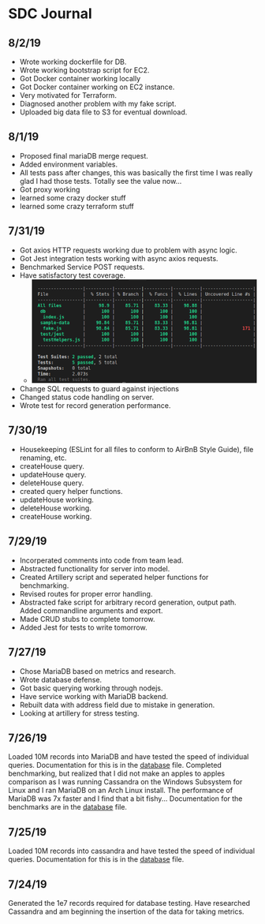 # SDC Journal

## 8/2/19

- Wrote working dockerfile for DB.
- Wrote working bootstrap script for EC2.
- Got Docker container working locally
- Got Docker container working on EC2 instance.
- Very motivated for Terraform.
- Diagnosed another problem with my fake script.
- Uploaded big data file to S3 for eventual download.

## 8/1/19

- Proposed final mariaDB merge request.
- Added environment variables.
- All tests pass after changes, this was basically the first time I was really glad I had those tests. Totally see the value now...
- Got proxy working
- learned some crazy docker stuff
- learned some crazy terraform stuff

## 7/31/19

- Got axios HTTP requests working due to problem with async logic.
- Got Jest integration tests working with async axios requests.
- Benchmarked Service POST requests.
- Have satisfactory test coverage.
  - ![SatisfactoryCodeCoverage](./codeCoverage.png)
- Change SQL requests to guard against injections
- Changed status code handling on server.
- Wrote test for record generation performance.

## 7/30/19

- Housekeeping (ESLint for all files to conform to AirBnB Style Guide), file renaming, etc.
- createHouse query.
- updateHouse query.
- deleteHouse query.
- created query helper functions.
- updateHouse working.
- deleteHouse working.
- createHouse working.

## 7/29/19

- Incorperated comments into code from team lead.
- Abstracted functionality for server into model.
- Created Artillery script and seperated helper functions for benchmarking.
- Revised routes for proper error handling.
- Abstracted fake script for arbitrary record generation, output path. Added commandline arguments and export.
- Made CRUD stubs to complete tomorrow.
- Added Jest for tests to write tomorrow.

## 7/27/19

- Chose MariaDB based on metrics and research.
- Wrote database defense.
- Got basic querying working through nodejs.
- Have service working with MariaDB backend.
- Rebuilt data with address field due to mistake in generation.
- Looking at artillery for stress testing.

## 7/26/19

Loaded 10M records into MariaDB and have tested the speed of individual queries.
Documentation for this is in the [database](./database.md) file.
Completed benchmarking, but realized that I did not make an apples to apples
comparison as I was running Cassandra on the Windows Subsystem for Linux
and I ran MariaDB on an Arch Linux install. The performance of MariaDB was
7x faster and I find that a bit fishy...
Documentation for the benchmarks are in the [database](./database.md) file.

## 7/25/19

Loaded 10M records into cassandra and have tested the speed of individual queries.
Documentation for this is in the [database](./database.md) file.

## 7/24/19

Generated the 1e7 records required for database testing.
Have researched Cassandra and am beginning the insertion of the data for taking metrics.
